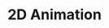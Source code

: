---
title: 2D Animation
category: Pacotes e Conjuntos de Recursos
order: 12
permalink: pacotes-lancados.html

---